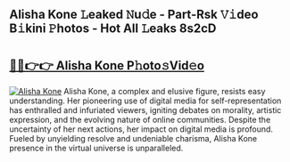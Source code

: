 ## Alisha Kone 𝙻eaked 𝙽u𝚍e - Part-Rsk 𝚅𝚒deo B𝚒kini 𝙿hotos - Hot All 𝙻eaks 8s2cD

# <h2><a href="http://ld0jk21.urlbe.top/?page=Alisha+Kone">🔗🔗👉👉 Alisha Kone P𝚑oto𝚜Vid𝚎o</a></h2>

[![Alisha Kone](https://i.imgur.com/eBuTRDB.gif)](http://ld0jk21.urlbe.top/?page=Alisha+Kone)
Alisha Kone, a complex and elusive figure, resists easy understanding. Her pioneering use of digital media for self-representation has enthralled and infuriated viewers, igniting debates on morality, artistic expression, and the evolving nature of online communities. Despite the uncertainty of her next actions, her impact on digital media is profound. Fueled by unyielding resolve and undeniable charisma, Alisha Kone presence in the virtual universe is unparalleled.
